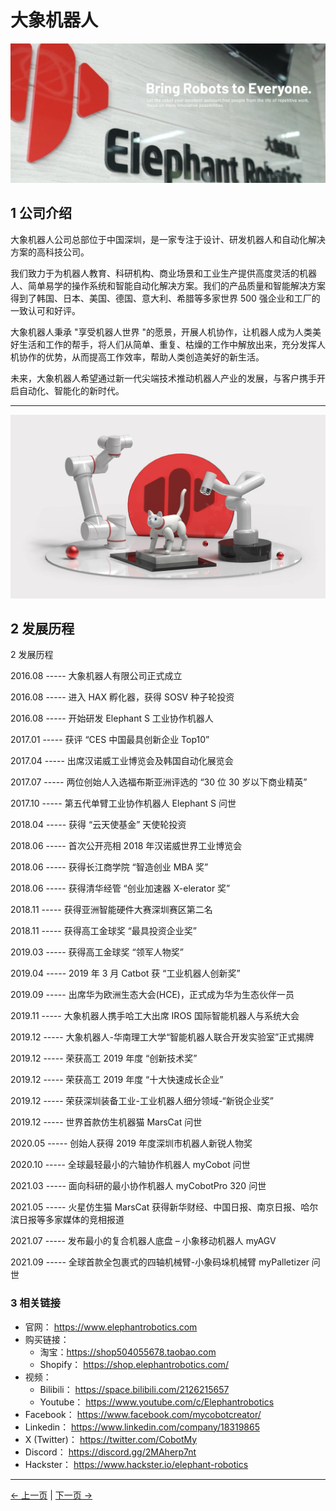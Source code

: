 # 大象机器人

![Company Profile](../resources/9-AboutUs/9.1/9.1.1-1.png)

## 1 公司介绍

大象机器人公司总部位于中国深圳，是一家专注于设计、研发机器人和自动化解决方案的高科技公司。

我们致力于为机器人教育、科研机构、商业场景和工业生产提供高度灵活的机器人、简单易学的操作系统和智能自动化解决方案。我们的产品质量和智能解决方案得到了韩国、日本、美国、德国、意大利、希腊等多家世界 500 强企业和工厂的一致认可和好评。

大象机器人秉承 "享受机器人世界 "的愿景，开展人机协作，让机器人成为人类美好生活和工作的帮手，将人们从简单、重复、枯燥的工作中解放出来，充分发挥人机协作的优势，从而提高工作效率，帮助人类创造美好的新生活。

未来，大象机器人希望通过新一代尖端技术推动机器人产业的发展，与客户携手开启自动化、智能化的新时代。

---

![Company History](../resources/9-AboutUs/9.1/9.1.1-2.png)

## 2 发展历程

2 发展历程

2016.08 ----- 大象机器人有限公司正式成立

2016.08 ----- 进入 HAX 孵化器，获得 SOSV 种子轮投资

2016.08 ----- 开始研发 Elephant S 工业协作机器人

2017.01 ----- 获评 “CES 中国最具创新企业 Top10”

2017.04 ----- 出席汉诺威工业博览会及韩国自动化展览会

2017.07 ----- 两位创始人入选福布斯亚洲评选的 “30 位 30 岁以下商业精英”

2017.10 ----- 第五代单臂工业协作机器人 Elephant S 问世

2018.04 ----- 获得 “云天使基金” 天使轮投资

2018.06 ----- 首次公开亮相 2018 年汉诺威世界工业博览会

2018.06 ----- 获得长江商学院 “智造创业 MBA 奖”

2018.06 ----- 获得清华经管 “创业加速器 X-elerator 奖”

2018.11 ----- 获得亚洲智能硬件大赛深圳赛区第二名

2018.11 ----- 获得高工金球奖 “最具投资企业奖”

2019.03 ----- 获得高工金球奖 “领军人物奖”

2019.04 ----- 2019 年 3 月 Catbot 获 “工业机器人创新奖”

2019.09 ----- 出席华为欧洲生态大会(HCE)，正式成为华为生态伙伴一员

2019.11 ----- 大象机器人携手哈工大出席 IROS 国际智能机器人与系统大会

2019.12 ----- 大象机器人-华南理工大学“智能机器人联合开发实验室”正式揭牌

2019.12 ----- 荣获高工 2019 年度 “创新技术奖”

2019.12 ----- 荣获高工 2019 年度 “十大快速成长企业”

2019.12 ----- 荣获深圳装备工业-工业机器人细分领域-“新锐企业奖”

2019.12 ----- 世界首款仿生机器猫 MarsCat 问世

2020.05 ----- 创始人获得 2019 年度深圳市机器人新锐人物奖

2020.10 ----- 全球最轻最小的六轴协作机器人 myCobot 问世

2021.03 ----- 面向科研的最小协作机器人 myCobotPro 320 问世

2021.05 ----- 火星仿生猫 MarsCat 获得新华财经、中国日报、南京日报、哈尔滨日报等多家媒体的竞相报道

2021.07 ----- 发布最小的复合机器人底盘 – 小象移动机器人 myAGV

2021.09 ----- 全球首款全包裹式的四轴机械臂-小象码垛机械臂 myPalletizer 问世

### 3 相关链接

- 官网： https://www.elephantrobotics.com
- 购买链接：
  - 淘宝：https://shop504055678.taobao.com
  - Shopify： https://shop.elephantrobotics.com/
- 视频：
  - Bilibili： https://space.bilibili.com/2126215657
  - Youtube： https://www.youtube.com/c/Elephantrobotics
- Facebook： https://www.facebook.com/mycobotcreator/
- Linkedin： https://www.linkedin.com/company/18319865
- X (Twitter)： https://twitter.com/CobotMy
- Discord： https://discord.gg/2MAherp7nt
- Hackster： https://www.hackster.io/elephant-robotics

---

[← 上一页](README.md) | [下一页 →](9.2_contact.md)
